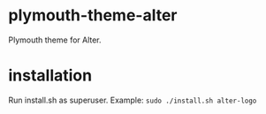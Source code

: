 # plymouth-theme-alter
Plymouth theme for Alter.

# installation
Run install.sh as superuser.
Example: `sudo ./install.sh alter-logo`

